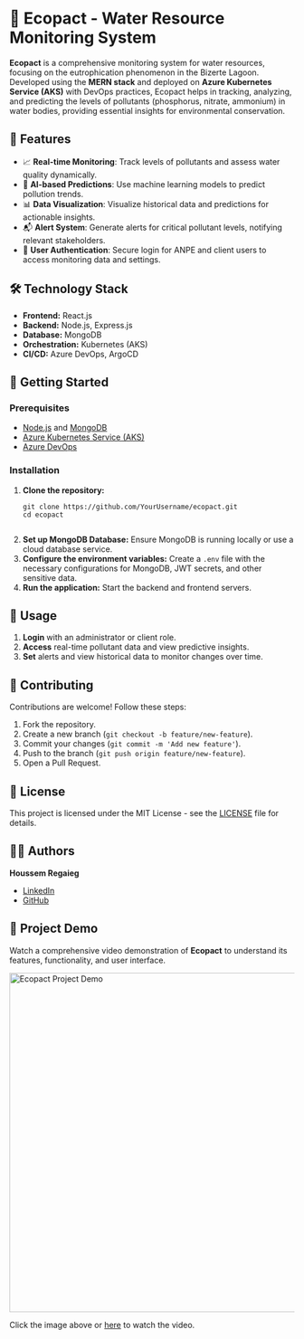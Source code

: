 <h1>🌊 Ecopact - Water Resource Monitoring System</h1>

<p>
    <strong>Ecopact</strong> is a comprehensive monitoring system for water resources, focusing on the eutrophication phenomenon in the Bizerte Lagoon. Developed using the <strong>MERN stack</strong> and deployed on <strong>Azure Kubernetes Service (AKS)</strong> with DevOps practices, Ecopact helps in tracking, analyzing, and predicting the levels of pollutants (phosphorus, nitrate, ammonium) in water bodies, providing essential insights for environmental conservation.
</p>

<h2>🌟 Features</h2>
<ul>
    <li>📈 <strong>Real-time Monitoring</strong>: Track levels of pollutants and assess water quality dynamically.</li>
    <li>🤖 <strong>AI-based Predictions</strong>: Use machine learning models to predict pollution trends.</li>
    <li>📊 <strong>Data Visualization</strong>: Visualize historical data and predictions for actionable insights.</li>
    <li>📬 <strong>Alert System</strong>: Generate alerts for critical pollutant levels, notifying relevant stakeholders.</li>
    <li>🔐 <strong>User Authentication</strong>: Secure login for ANPE and client users to access monitoring data and settings.</li>
</ul>

<h2>🛠️ Technology Stack</h2>
<ul>
    <li><strong>Frontend:</strong> React.js</li>
    <li><strong>Backend:</strong> Node.js, Express.js</li>
    <li><strong>Database:</strong> MongoDB</li>
    <li><strong>Orchestration:</strong> Kubernetes (AKS)</li>
    <li><strong>CI/CD:</strong> Azure DevOps, ArgoCD</li>
</ul>



<h2>🚀 Getting Started</h2>

<h3>Prerequisites</h3>
<ul>
    <li><a href="https://nodejs.org/">Node.js</a> and <a href="https://www.mongodb.com/">MongoDB</a></li>
    <li><a href="https://azure.microsoft.com/en-us/services/kubernetes-service/">Azure Kubernetes Service (AKS)</a></li>
    <li><a href="https://azure.microsoft.com/en-us/services/devops/">Azure DevOps</a></li>
</ul>

<h3>Installation</h3>
<ol>
    <li><strong>Clone the repository:</strong></li>
    <pre><code>git clone https://github.com/YourUsername/ecopact.git
cd ecopact
    </code></pre>

   <li><strong>Set up MongoDB Database:</strong> Ensure MongoDB is running locally or use a cloud database service.</li>

   <li><strong>Configure the environment variables:</strong> Create a <code>.env</code> file with the necessary configurations for MongoDB, JWT secrets, and other sensitive data.</li>

   <li><strong>Run the application:</strong> Start the backend and frontend servers.</li>
</ol>

<h2>🎯 Usage</h2>
<ol>
    <li><strong>Login</strong> with an administrator or client role.</li>
    <li><strong>Access</strong> real-time pollutant data and view predictive insights.</li>
    <li><strong>Set</strong> alerts and view historical data to monitor changes over time.</li>
</ol>

<h2>🤝 Contributing</h2>
<p>Contributions are welcome! Follow these steps:</p>
<ol>
    <li>Fork the repository.</li>
    <li>Create a new branch (<code>git checkout -b feature/new-feature</code>).</li>
    <li>Commit your changes (<code>git commit -m 'Add new feature'</code>).</li>
    <li>Push to the branch (<code>git push origin feature/new-feature</code>).</li>
    <li>Open a Pull Request.</li>
</ol>

<h2>📄 License</h2>
<p>This project is licensed under the MIT License - see the <a href="LICENSE">LICENSE</a> file for details.</p>

<h2>👨‍💻 Authors</h2>
<p><strong>Houssem Regaieg</strong></p>
<ul>
    <li><a href="https://www.linkedin.com/in/houssem-regaieg-589526258/">LinkedIn</a></li>
    <li><a href="https://github.com/HoussemRg">GitHub</a></li>
</ul>

<h2>🎥 Project Demo</h2>

<p>Watch a comprehensive video demonstration of <strong>Ecopact</strong> to understand its features, functionality, and user interface.</p>

<p><a href="./demo.mp4" download><img src="https://example.com/video-thumbnail.png" alt="Ecopact Project Demo" width="600px"></a></p>

<p>Click the image above or <a href="https://example.com/your-video-link">here</a> to watch the video.</p>
